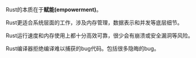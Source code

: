 
Rust的本质在于**赋能(empowerment)**。

Rust更适合系统层面的工作，涉及内存管理，数据表示和并发等底层细节。

Rust运行速度和内存使用上都十分高效可靠，很少会有崩溃或安全漏洞等风险。

Rust编译器拒绝编译难以捕获的bug代码。包括很多隐晦的bug。

